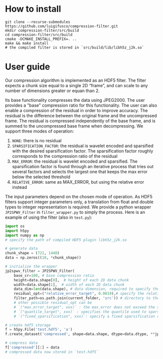 # How to install
```
git clone --recurse-submodules https://github.com/luigifusco/compression-filter.git
mkdir compression-filter/src/build
cd compression-filter/src/build
cmake -DCMAKE_INSTALL_PREFIX=. ..
make && make install
# the compiled filter is stored in `src/build/lib/libh5z_j2k.so`
```

# User guide
Our compression algorithm is implemented as an HDF5 filter. The filter expects a chunk size equal to a single 2D “frame”, and can scale to any number of dimensions greater or equan than 2.

Its base functionality compresses the data using JPEG2000. The user provides a "base" compression ratio for this functionality.
The user can also enable a compression of the residual in order to improve accuracy. The residual is the difference between the original frame and the uncompressed frame. The residual is compressed independently of the base frame, and is summed to the uncompressed base frame when decompressing. We support three modes of operation:
1. `NONE`: there is no residual
2. `SPARSIFICATION_FACTOR`: the residual is wavelet encoded and sparsified with the desired sparsification factor. The sparsification factor roughly corresponds to the compression ratio of the residual
3. `MAX_ERROR`: the residual is wavelet encoded and sparsified. The sparsification factor is found through an iterative process that tries out several factors and selects the largest one that keeps the max error below the selected threshold
4. `RELATIVE_ERROR`: same as MAX_ERROR, but using the relative error instead

The input parameters depend on the chosen mode of operation. As HDF5 filters support integer parameters only, a translation from float and double types to integer representation is required. We provide a python wrapper `JP2SPWV_Filter` in `filter_wrapper.py` to simply the process. Here is an example of using the filter (also in `test.py`):

```python
import os
import h5py
import numpy as np
# specify the path of compiled HDF5 plugin libh5z_j2k.so

# generate data
chunk_shape = (721, 1440)
data = np.zeros((10, *chunk_shape))

# initialize the wrapper
jp2spwv_filter = JP2SPWV_Filter(
    base_cr=100, # base compression ratio
    height=data.shape[0],  # height of each 2D data chunk
    width=data.shape[1],  # width of each 2D data chunk
    data_dim=len(data.shape), # data dimension, required to specify the HDF5 chunk shape
    residual_opt=("relative_error_target", 0.0019),# specify the relative error target to be 0.0019
    filter_path=os.path.join(current_folder, 'src')) # directory to the compiled HDF5 filter plugin
    # other possible residual_opt can be
    # `("max_error_target", xxx)` : the max_error does not exceed the specified value
    # `("quantile_target", xxx)` : specifies the quantile used to sparsify the wavelet transformed residual
    # `("fixed_sparsification", xxx)`: specify a fixed sparsification ratio for the sparse wavelet compression

# create hdf5 storage
f = h5py.File('test.hdf5', 'a') 
f.create_dataset('compressed', shape=data.shape, dtype=data.dtype, **jp2spwv_filter)

# compress data
f['compressed'][:] = data
# compressed data now stored in `test.hdf5`

```


